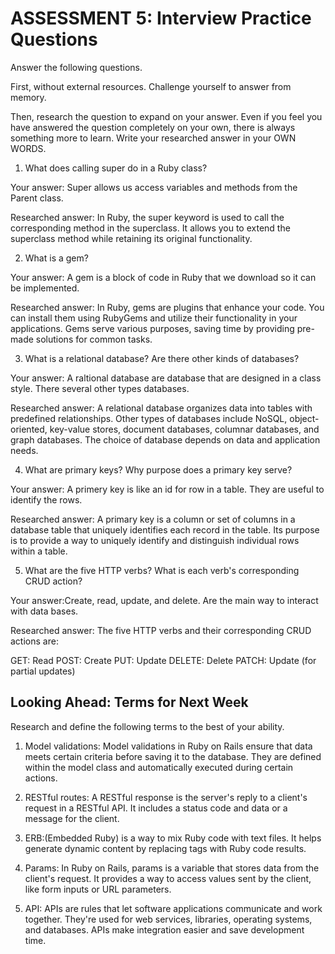 # ASSESSMENT 5: Interview Practice Questions

Answer the following questions.

First, without external resources. Challenge yourself to answer from memory.

Then, research the question to expand on your answer. Even if you feel you have answered the question completely on your own, there is always something more to learn. Write your researched answer in your OWN WORDS.

1. What does calling super do in a Ruby class?

Your answer: Super allows us access variables and methods from the Parent class.

Researched answer: In Ruby, the super keyword is used to call the corresponding method in the superclass. It allows you to extend the superclass method while retaining its original functionality.

2. What is a gem?

Your answer: A gem is a block of code in Ruby that we download so it can be implemented.

Researched answer: In Ruby, gems are plugins that enhance your code. You can install them using RubyGems and utilize their functionality in your applications. Gems serve various purposes, saving time by providing pre-made solutions for common tasks.

3. What is a relational database? Are there other kinds of databases?

Your answer: A raltional database are database that are designed in a class style. There several other types databases.

Researched answer: A relational database organizes data into tables with predefined relationships. Other types of databases include NoSQL, object-oriented, key-value stores, document databases, columnar databases, and graph databases. The choice of database depends on data and application needs.

4. What are primary keys? Why purpose does a primary key serve?

Your answer: A primery key is like an id for row in a table. They are useful to identify the rows.

Researched answer: A primary key is a column or set of columns in a database table that uniquely identifies each record in the table. Its purpose is to provide a way to uniquely identify and distinguish individual rows within a table.

5. What are the five HTTP verbs? What is each verb's corresponding CRUD action?

Your answer:Create, read, update, and delete. Are the main way to interact with data bases.

Researched answer: 
The five HTTP verbs and their corresponding CRUD actions are:

GET: Read
POST: Create
PUT: Update
DELETE: Delete
PATCH: Update (for partial updates)

## Looking Ahead: Terms for Next Week

Research and define the following terms to the best of your ability.

1. Model validations: Model validations in Ruby on Rails ensure that data meets certain criteria before saving it to the database. They are defined within the model class and automatically executed during certain actions.

2. RESTful routes: A RESTful response is the server's reply to a client's request in a RESTful API. It includes a status code and data or a message for the client.

3. ERB:(Embedded Ruby) is a way to mix Ruby code with text files. It helps generate dynamic content by replacing tags with Ruby code results. 

4. Params: In Ruby on Rails, params is a variable that stores data from the client's request. It provides a way to access values sent by the client, like form inputs or URL parameters. 

5. API: APIs are rules that let software applications communicate and work together. They're used for web services, libraries, operating systems, and databases. APIs make integration easier and save development time.
